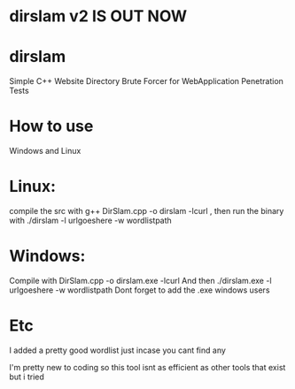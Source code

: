 # dirslam v2 IS OUT NOW
# dirslam
Simple C++ Website Directory Brute Forcer for WebApplication Penetration Tests

# How to use
Windows and Linux
# Linux: 
compile the src with g++ DirSlam.cpp -o dirslam -lcurl , then run the binary with 
./dirslam -l urlgoeshere -w wordlistpath

# Windows: 
Compile with DirSlam.cpp -o dirslam.exe -lcurl
And then ./dirslam.exe -l urlgoeshere -w wordlistpath
Dont forget to add the .exe windows users

# Etc

I added a pretty good wordlist just incase you cant find any

I'm pretty new to coding so this tool isnt as efficient as other tools that exist but i tried
